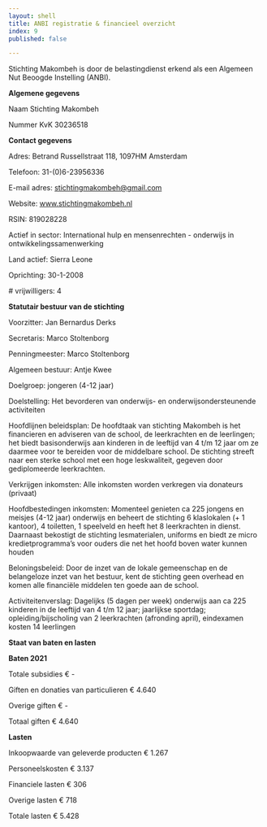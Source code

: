 ```yaml
---
layout: shell
title: ANBI registratie & financieel overzicht
index: 9
published: false

---
```

Stichting Makombeh is door de belastingdienst erkend als een Algemeen Nut Beoogde Instelling (ANBI).

**Algemene gegevens**

Naam		Stichting Makombeh

Nummer KvK		30236518

**Contact gegevens**

Adres:		Betrand Russellstraat 118, 1097HM Amsterdam

Telefoon:		31-(0)6-23956336

E-mail adres:	stichtingmakombeh@gmail.com

Website:		www.stichtingmakombeh.nl

RSIN:		819028228

Actief in sector:		International hulp en mensenrechten - onderwijs in ontwikkelingssamenwerking

Land actief:	Sierra Leone

Oprichting:	30-1-2008

\# vrijwilligers:	4

**Statutair bestuur van de stichting**

Voorzitter:		Jan Bernardus Derks

Secretaris:		Marco Stoltenborg

Penningmeester:	Marco Stoltenborg

Algemeen bestuur:	Antje Kwee

Doelgroep:		jongeren (4-12 jaar)

Doelstelling:	       Het bevorderen van onderwijs- en onderwijsondersteunende activiteiten

Hoofdlijnen beleidsplan:		De hoofdtaak van stichting Makombeh is het financieren en adviseren van  de school, de leerkrachten en de leerlingen; het biedt basisonderwijs aan kinderen in de leeftijd van 4 t/m 12 jaar om ze daarmee voor te bereiden voor de middelbare school.  De stichting streeft naar een sterke school met een hoge leskwaliteit, gegeven door gediplomeerde leerkrachten.

Verkrijgen inkomsten:	Alle inkomsten worden verkregen via donateurs (privaat)

Hoofdbestedingen inkomsten:	Momenteel genieten ca 225 jongens en meisjes (4-12 jaar) onderwijs en beheert de stichting 6 klaslokalen (+ 1 kantoor), 4 toiletten, 1 speelveld en heeft het 8 leerkrachten in dienst. Daarnaast bekostigt de stichting lesmaterialen, uniforms en biedt ze micro kredietprogramma’s voor ouders die net het hoofd boven water kunnen houden

Beloningsbeleid:	Door de inzet van de lokale gemeenschap en de belangeloze inzet van het bestuur, kent de stichting geen overhead en komen alle financiële middelen ten goede aan de school.

Activiteitenverslag:	Dagelijks (5 dagen per week) onderwijs aan ca 225 kinderen in de leeftijd van 4 t/m 12 jaar; jaarlijkse sportdag; opleiding/bijscholing van 2 leerkrachten (afronding april), eindexamen kosten 14 leerlingen

**Staat van baten en lasten**

**Baten 2021**

Totale subsidies	 € -

Giften en donaties van particulieren	 € 4.640

Overige giften	 € -

Totaal giften	 € 4.640

**Lasten**

Inkoopwaarde van geleverde producten	 € 1.267

Personeelskosten	 € 3.137

Financiele lasten	 € 306

Overige lasten	 € 718

Totale lasten	 € 5.428